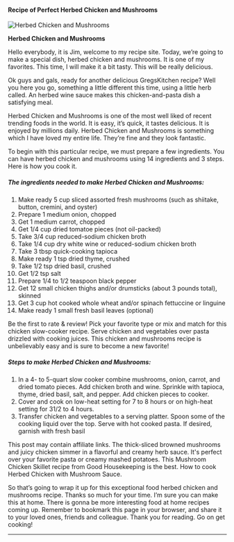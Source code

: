             

#### Recipe of Perfect Herbed Chicken and Mushrooms

![Herbed Chicken and Mushrooms](https://img-global.cpcdn.com/recipes/23965266/751x532cq70/herbed-chicken-and-mushrooms-recipe-main-photo.jpg)

**Herbed Chicken and Mushrooms**

Hello everybody, it is Jim, welcome to my recipe site. Today, we’re going to make a special dish, herbed chicken and mushrooms. It is one of my favorites. This time, I will make it a bit tasty. This will be really delicious.

Ok guys and gals, ready for another delicious GregsKitchen recipe? Well you here you go, something a little different this time, using a little herb called. An herbed wine sauce makes this chicken-and-pasta dish a satisfying meal.

Herbed Chicken and Mushrooms is one of the most well liked of recent trending foods in the world. It is easy, it’s quick, it tastes delicious. It is enjoyed by millions daily. Herbed Chicken and Mushrooms is something which I have loved my entire life. They’re fine and they look fantastic.

To begin with this particular recipe, we must prepare a few ingredients. You can have herbed chicken and mushrooms using 14 ingredients and 3 steps. Here is how you cook it.

##### The ingredients needed to make Herbed Chicken and Mushrooms:

1.  Make ready 5 cup sliced assorted fresh mushrooms (such as shiitake, button, cremini, and oyster)
2.  Prepare 1 medium onion, chopped
3.  Get 1 medium carrot, chopped
4.  Get 1/4 cup dried tomatoe pieces (not oil-packed)
5.  Take 3/4 cup reduced-sodium chicken broth
6.  Take 1/4 cup dry white wine or reduced-sodium chicken broth
7.  Take 3 tbsp quick-cooking tapioca
8.  Make ready 1 tsp dried thyme, crushed
9.  Take 1/2 tsp dried basil, crushed
10.  Get 1/2 tsp salt
11.  Prepare 1/4 to 1/2 teaspoon black pepper
12.  Get 12 small chicken thighs and/or drumsticks (about 3 pounds total), skinned
13.  Get 3 cup hot cooked whole wheat and/or spinach fettuccine or linguine
14.  Make ready 1 small fresh basil leaves (optional)

Be the first to rate & review! Pick your favorite type or mix and match for this chicken slow-cooker recipe. Serve chicken and vegetables over pasta drizzled with cooking juices. This chicken and mushrooms recipe is unbelievably easy and is sure to become a new favorite!

##### Steps to make Herbed Chicken and Mushrooms:

1.  In a 4- to 5-quart slow cooker combine mushrooms, onion, carrot, and dried tomato pieces. Add chicken broth and wine. Sprinkle with tapioca, thyme, dried basil, salt, and pepper. Add chicken pieces to cooker.
2.  Cover and cook on low-heat setting for 7 to 8 hours or on high-heat setting for 31/2 to 4 hours.
3.  Transfer chicken and vegetables to a serving platter. Spoon some of the cooking liquid over the top. Serve with hot cooked pasta. If desired, garnish with fresh basil

This post may contain affiliate links. The thick-sliced browned mushrooms and juicy chicken simmer in a flavorful and creamy herb sauce. It's perfect over your favorite pasta or creamy mashed potatoes. This Mushroom Chicken Skillet recipe from Good Housekeeping is the best. How to cook Herbed Chicken with Mushroom Sauce.

So that’s going to wrap it up for this exceptional food herbed chicken and mushrooms recipe. Thanks so much for your time. I’m sure you can make this at home. There is gonna be more interesting food at home recipes coming up. Remember to bookmark this page in your browser, and share it to your loved ones, friends and colleague. Thank you for reading. Go on get cooking!

* * *